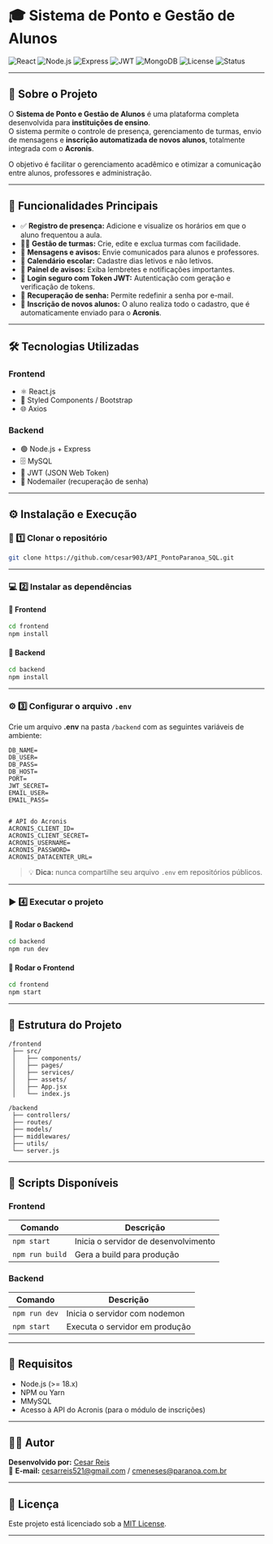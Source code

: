 # 🎓 Sistema de Ponto e Gestão de Alunos  

![React](https://img.shields.io/badge/React-20232A?style=for-the-badge&logo=react&logoColor=61DAFB)
![Node.js](https://img.shields.io/badge/Node.js-43853D?style=for-the-badge&logo=node.js&logoColor=white)
![Express](https://img.shields.io/badge/Express.js-404D59?style=for-the-badge)
![JWT](https://img.shields.io/badge/JWT-000000?style=for-the-badge&logo=jsonwebtokens)
![MongoDB](https://img.shields.io/badge/MongoDB-4EA94B?style=for-the-badge&logo=mongodb&logoColor=white)
![License](https://img.shields.io/badge/license-MIT-blue?style=for-the-badge)
![Status](https://img.shields.io/badge/Status-Em%20Desenvolvimento-yellow?style=for-the-badge)

---

## 🧾 Sobre o Projeto  

O **Sistema de Ponto e Gestão de Alunos** é uma plataforma completa desenvolvida para **instituições de ensino**.  
O sistema permite o controle de presença, gerenciamento de turmas, envio de mensagens e **inscrição automatizada de novos alunos**, totalmente integrada com o **Acronis**.  

O objetivo é facilitar o gerenciamento acadêmico e otimizar a comunicação entre alunos, professores e administração.

---

## 🚀 Funcionalidades Principais  

- ✅ **Registro de presença:** Adicione e visualize os horários em que o aluno frequentou a aula.  
- 🧑‍🏫 **Gestão de turmas:** Crie, edite e exclua turmas com facilidade.  
- 💬 **Mensagens e avisos:** Envie comunicados para alunos e professores.  
- 📅 **Calendário escolar:** Cadastre dias letivos e não letivos.  
- 🔔 **Painel de avisos:** Exiba lembretes e notificações importantes.  
- 🔐 **Login seguro com Token JWT:** Autenticação com geração e verificação de tokens.  
- 🔄 **Recuperação de senha:** Permite redefinir a senha por e-mail.  
- 📝 **Inscrição de novos alunos:** O aluno realiza todo o cadastro, que é automaticamente enviado para o **Acronis**.  

---

## 🛠️ Tecnologias Utilizadas  

### **Frontend**
- ⚛️ React.js  
- 💅 Styled Components / Bootstrap  
- 🌐 Axios  

### **Backend**
- 🟢 Node.js + Express  
- 🗄️ MySQL  
- 🔑 JWT (JSON Web Token)  
- 📧 Nodemailer (recuperação de senha)  

---

## ⚙️ Instalação e Execução  

### 📁 1️⃣ Clonar o repositório  
```bash
git clone https://github.com/cesar903/API_PontoParanoa_SQL.git
```

---

### 💻 2️⃣ Instalar as dependências  

#### 🔸 Frontend  
```bash
cd frontend
npm install
```

#### 🔹 Backend  
```bash
cd backend
npm install
```

---

### ⚙️ 3️⃣ Configurar o arquivo `.env`  

Crie um arquivo **.env** na pasta `/backend` com as seguintes variáveis de ambiente:  

```
DB_NAME=
DB_USER=
DB_PASS=
DB_HOST=
PORT=
JWT_SECRET= 
EMAIL_USER=
EMAIL_PASS=


# API do Acronis
ACRONIS_CLIENT_ID=
ACRONIS_CLIENT_SECRET=
ACRONIS_USERNAME=
ACRONIS_PASSWORD=
ACRONIS_DATACENTER_URL=

```

> 💡 **Dica:** nunca compartilhe seu arquivo `.env` em repositórios públicos.  

---

### ▶️ 4️⃣ Executar o projeto  

#### 🔹 Rodar o Backend  
```bash
cd backend
npm run dev
```

#### 🔸 Rodar o Frontend  
```bash
cd frontend
npm start
```

---

## 📁 Estrutura do Projeto  

```
/frontend
 ├── src/
 │   ├── components/
 │   ├── pages/
 │   ├── services/
 │   ├── assets/
 │   ├── App.jsx
 │   └── index.js

/backend
 ├── controllers/
 ├── routes/
 ├── models/
 ├── middlewares/
 ├── utils/
 └── server.js
```

---



## 🧰 Scripts Disponíveis  

### **Frontend**
| Comando | Descrição |
|----------|------------|
| `npm start` | Inicia o servidor de desenvolvimento |
| `npm run build` | Gera a build para produção |

### **Backend**
| Comando | Descrição |
|----------|------------|
| `npm run dev` | Inicia o servidor com nodemon |
| `npm start` | Executa o servidor em produção |

---

## 🧠 Requisitos  

- Node.js (>= 18.x)  
- NPM ou Yarn  
- MMySQL
- Acesso à API do Acronis (para o módulo de inscrições)  

---

## 👨‍💻 Autor  

**Desenvolvido por:** [Cesar Reis](https://github.com/cesar903)  
📧 **E-mail:** cesarreis521@gmail.com / cmeneses@paranoa.com.br

---

## 🧾 Licença  

Este projeto está licenciado sob a [MIT License](LICENSE).  

---
